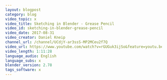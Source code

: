 ```yaml
---
layout: blogpost
category: blog
video_topic: x
video_title: Sketching in Blender - Grease Pencil
video_id: sketching-in-blender-grease-pencil
video_date: 2017-08-31
video_creator: Daniel Kneip
channel_url: /channel/UCdjY-ar3ssS-MP2MCeu2f7Q
video_url: https://www.youtube.com/watch?v=rGUGuk3ijSo&feature=youtu.be
video_length: 1:11:28
language_audio: English
language_subs: x
blender_version: 2.78
tags_software: x
---
```

